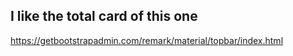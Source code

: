 ## I like the total card of this one
https://getbootstrapadmin.com/remark/material/topbar/index.html
